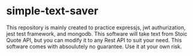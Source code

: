 # simple-text-saver
This repository is mainly created to practice expressjs, jwt authurization, jest test framework, and mongodb. This software will take text from Stoic Quote API, but you can modify it to any Rest API to suit your need.
This software comes with absoulutely no guarantee. Use it at your own risk.
